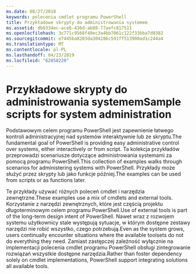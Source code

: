 ```yaml
---
ms.date: 08/27/2018
keywords: polecenia cmdlet programu PowerShell
title: Przykładowe skrypty do administrowania systemem
ms.assetid: db6334ec-ace6-436d-ab88-77aefc817511
ms.openlocfilehash: 3c771c9568f40ec3a4bb7061c122f33bba7d0382
ms.sourcegitcommit: e7445ba8203da304286c591ff513900ad1c244a4
ms.translationtype: MT
ms.contentlocale: pl-PL
ms.lasthandoff: 04/23/2019
ms.locfileid: "62058220"
---
```

# <a name="sample-scripts-for-system-administration"></a><span data-ttu-id="95bb1-103">Przykładowe skrypty do administrowania systemem</span><span class="sxs-lookup"><span data-stu-id="95bb1-103">Sample scripts for system administration</span></span>

<span data-ttu-id="95bb1-104">Podstawowym celem programu PowerShell jest zapewnienie łatwego kontroli administracyjnej nad systemów interaktywnie lub ze skryptu.</span><span class="sxs-lookup"><span data-stu-id="95bb1-104">The fundamental goal of PowerShell is providing easy administrative control over systems, either interactively or from script.</span></span> <span data-ttu-id="95bb1-105">Ta kolekcja przykładów przeprowadzi scenariusze dotyczące administrowania systemami za pomocą programu PowerShell.</span><span class="sxs-lookup"><span data-stu-id="95bb1-105">This collection of examples walks through scenarios for administering systems with PowerShell.</span></span> <span data-ttu-id="95bb1-106">Przykłady może służyć przez skrypty lub jako funkcje później.</span><span class="sxs-lookup"><span data-stu-id="95bb1-106">The examples can be used from scripts or as functions later.</span></span>

<span data-ttu-id="95bb1-107">Te przykłady używać różnych poleceń cmdlet i narzędzia zewnętrzne.</span><span class="sxs-lookup"><span data-stu-id="95bb1-107">These examples use a mix of cmdlets and external tools.</span></span> <span data-ttu-id="95bb1-108">Korzystanie z narzędzi zewnętrznych, które jest częścią projektu długoterminowym celem programu PowerShell.</span><span class="sxs-lookup"><span data-stu-id="95bb1-108">Use of external tools is part of the long-term design intent of PowerShell.</span></span> <span data-ttu-id="95bb1-109">Nawet wraz z rozwojem systemu użytkownicy stale występują sytuacje, w którym dostępne zestawy narzędzi nie robić wszystko, czego potrzebują.</span><span class="sxs-lookup"><span data-stu-id="95bb1-109">Even as the system grows, users continually encounter situations where the available toolsets do not do everything they need.</span></span> <span data-ttu-id="95bb1-110">Zamiast zastępczej zależność wyłącznie na implementacji polecenia cmdlet programu PowerShell obsługi zintegrowanie rozwiązań wszystkie dostępne narzędzia.</span><span class="sxs-lookup"><span data-stu-id="95bb1-110">Rather than foster dependency solely on cmdlet implementations, PowerShell support integrating solutions all available tools.</span></span>
